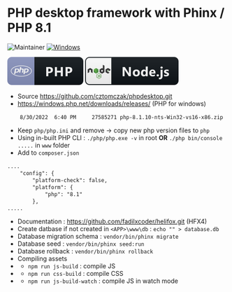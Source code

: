 # PHP desktop framework with Phinx / PHP 8.1

![Maintainer](https://img.shields.io/badge/maintainer-fadilxcoder-blue)  [![Windows](https://svgshare.com/i/ZhY.svg)](https://svgshare.com/i/ZhY.svg)

<img src="https://raw.githubusercontent.com/MikeCodesDotNET/ColoredBadges/master/svg/dev/languages/php.svg" alt="php" style="max-width: 100%;"> <img src="https://raw.githubusercontent.com/MikeCodesDotNET/ColoredBadges/master/svg/dev/frameworks/nodejs.svg" alt="nodejs" style="max-width: 100%;">

- Source https://github.com/cztomczak/phpdesktop.git
- https://windows.php.net/downloads/releases/ (PHP for windows)

```
    8/30/2022  6:40 PM     27585271 php-8.1.10-nts-Win32-vs16-x86.zip
```

- Keep `php/php.ini` and remove -> copy new php version files to `php`
- Using in-built PHP CLI : `./php/php.exe -v` in root **OR** `./php bin/console .....` in `www` folder
- Add to `composer.json`

```
....
    "config": {
        "platform-check": false,
        "platform": {
            "php": "8.1"
        },
.....
```

- Documentation : https://github.com/fadilxcoder/helifox.git (HFX4)
- Create datbase if not created in `<APP>\www\db` : `echo "" > database.db`
- Database migration schema : `vendor/bin/phinx migrate`
- Database seed : `vendor/bin/phinx seed:run`
- Database rollback : `vendor/bin/phinx rollback`
- Compiling assets
- - `npm run js-build` : compile JS
- - `npm run css-build` : compile CSS
- - `npm run js-build-watch` : compile JS in watch mode